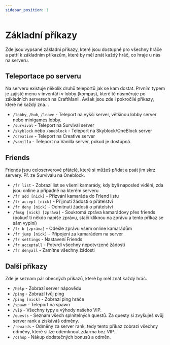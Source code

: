 ```yaml
---
sidebar_position: 1
---
```


# Základní příkazy
Zde jsou vypsané základní příkazy, které jsou dostupné pro všechny hráče a patří k základním příkazům, které by měl znát každý hráč, co hraje u nás na serveru.

## Teleportace po serveru
Na serveru existuje několik druhů teleportů jak se kam dostat. Prvním typem je zajisté menu v inventáři v lobby (kompas), které tě nasměruje po základních serverech na CraftManii. Avšak jsou zde i pokročilé příkazy, které né každý zná...

- `/lobby`, `/hub`, `/leave` - Teleport na vyšší server, většinou lobby server nebo minigames lobby.
- `/survival` - Teleport na Survival server
- `/skyblock` nebo `/oneblock` - Teleport na Skyblock/OneBlock server
- `/creative` - Teleport na Creative server
- `/vanilla` - Teleport na Vanilla server, pokud je dostupná.

## Friends
Friends jsou celoserverové přátelé, které si můžeš přidat a psát jim skrz servery. Př. ze Survivalu na Oneblock.

- `/fr list` - Zobrazí list se všemi kamarády, kdy byli naposled viděni, zda jsou online a případně na kterém serveru
- `/fr add [nick]` - Přizvání kamaráda do Friend listu
- `/fr accept [nick]` - Přijmutí žádosti o přátelství
- `/fr deny [nick]` - Odmítnutí žádosti o přátelství
- `/fmsg [nick] [zpráva]` - Soukromá zpráva kamarádovy přes friends (pokuď ti někdo napíše zprávu, stačí kliknou na zprávu a tento příkaz se sám vyplní)
- `/fr b [zpráva]` - Odešle zprávu všem online kamarádům
- `/fr jump [nick]` - Připojení za kamarádem na server
- `/fr settings` - Nastavení Friends
- `/fr acceptall` - Potvrdí všechny nepotvrzené žádosti
- `/fr denyall` - Zamítne všechny žádosti

## Další příkazy
Zde je seznam pár obecných příkazů, které by měl znát každý hráč.
- `/help` - Zobrazí server nápovědu
- `/ping` - Zobrazí tvůj ping
- `/ping [nick]` - Zobrazí ping hráče
- `/spawm` - Teleport na spawn
- `/vip` - Všechny typy a výhody našeho VIP.
- `/quests` - Seznam všech splnitelných questů. Za questy si zvyšuješ svůj server rank a získáváš odměny.
- `/rewards` - Odměny za server rank, tedy tento příkaz zobrazí všechny odměny, které si lze odemknout zdarma bez VIP.
- `/cshop` - Nákup dodatečných bonusů a odměn.